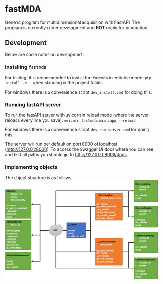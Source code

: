 # fastMDA
Generic program for multidimensional acquisition with FastAPI. The program is currently under development and **NOT** 
ready for production. 

## Development
Below are some notes on development.

### Installing `fastmda`
For testing, it is recommended to install the `fastmda` in editable mode:
`pip install -e .` when standing in the project folder. 

For windows there is a convenience script `dev_install.cmd` for doing this.

### Running fastAPI server
To run the fastAPI server with uvicorn in reload mode (where the server reloads everytime you save):
`uvicorn fastmda.main:app --reload`

For windows there is a convenience script `dev_run_server.cmd` for doing this.

The server will run per default on port 8000 of localhost (http://127.0.0.1:8000). 
To access the Swagger UI docs where you can see and test all paths you should go to http://127.0.0.1:8000/docs

### Implementing objects
The object structure is as follows:
![](docs/classes_scheme.png)